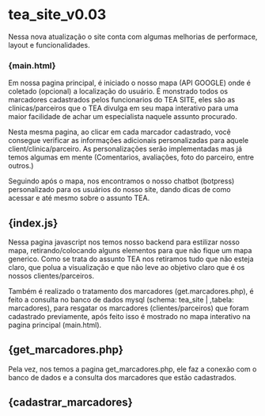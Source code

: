 # tea_site_v0.03
 
 Nessa nova atualização o site conta com algumas melhorias de performace, layout e funcionalidades.

 ### {main.html}
 Em nossa pagina principal, é iniciado o nosso mapa (API GOOGLE) onde é coletado (opcional) a localização do usuário. É monstrado todos os marcadores cadastrados pelos funcionarios do TEA SITE, eles são as clinicas/parceiros que o TEA divulga em seu mapa interativo para uma maior facilidade de achar um especialista naquele assunto procurado.

 Nesta mesma pagina, ao clicar em cada marcador cadastrado, você consegue verificar as informações adicionais personalizadas para aquele client/clinica/parceiro. As personalizações serão implementadas mas já temos algumas em mente (Comentarios, avaliações, foto do parceiro, entre outros.)

 Seguindo após o mapa, nos encontramos o nosso chatbot (botpress) personalizado para os usuários do nosso site, dando dicas de como acessar e até mesmo sobre o assunto TEA.

## {index.js}
Nessa pagina javascript nos temos nosso backend para estilizar nosso mapa, retirando/colocando alguns elementos para que não fique um mapa generico. Como se trata do assunto TEA nos retiramos tudo que não esteja claro, que polua a visualização e que não leve ao objetivo claro que é os nossos clientes/parceiros.

Também é realizado o tratamento dos marcadores (get.marcadores.php), é feito a consulta no banco de dados mysql (schema: tea_site | ,tabela: marcadores), para resgatar os marcadores (clientes/parceiros) que foram cadastrado previamente, após feito isso é mostrado no mapa interativo na pagina principal (main.html).

## {get_marcadores.php}
Pela vez, nos temos a pagina get_marcadores.php, ele faz a conexão com o banco de  dados e a consulta dos marcadores que estão cadastrados.

## {cadastrar_marcadores}
